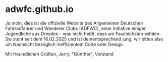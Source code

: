 # adwfc.github.io

Ja moin,
dies ist die offizielle Website des Allgemeinen Deutschen Fahrradfahrer und Wanderer Clubs (ADFWC), einer Initiative einiger Jugendliche aus Dresden - was nicht heißt, dass wir Faschichsten wählen. Sie steht seit dem 16.02.2025 und ist dementsprechend jung, wir bitten also um Nachsicht bezüglich ineffizientem Code oder Design.

Mit freundlichen Grüßen,
Jerry, "Günther", Vorstand
